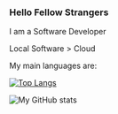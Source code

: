### Hello Fellow Strangers

I am a Software Developer

Local Software > Cloud

My main languages are:

[![Top Langs](https://github-readme-stats.vercel.app/api/top-langs/?username=666hwll)](https://github.com/anuraghazra/github-readme-stats)

![My GitHub stats](https://github-readme-stats.vercel.app/api?username=666hwll)
